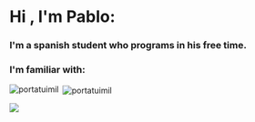<h1>Hi , I'm Pablo:</h1>
<h3>I'm a spanish student who programs in his free time.</h3>


<h3>I'm familiar with:</h3>

<p><img align="left" src="https://github-readme-stats.vercel.app/api/top-langs?username=portatuimil&show_icons=true&locale=en&layout=compact" alt="portatuimil" /></p>

<p>&nbsp;<img align="center" src="https://github-readme-stats.vercel.app/api?username=portatuimil&show_icons=true&locale=en" alt="portatuimil" /></p>

<a href="https://visitcount.itsvg.in"> <img src="https://visitcount.itsvg.in/api?id=portaTuimil&label=Profile%20Views&color=12&icon=2&pretty=false" /> </a>

<!-- <p><img align="center" src="https://github-readme-streak-stats.herokuapp.com/?user=portatuimil&" alt="portatuimil" /></p> -->
